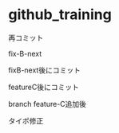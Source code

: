 # github_training
再コミット




fix-B-next

fixB-next後にコミット

featureC後にコミット

branch feature-C追加後

タイポ修正

